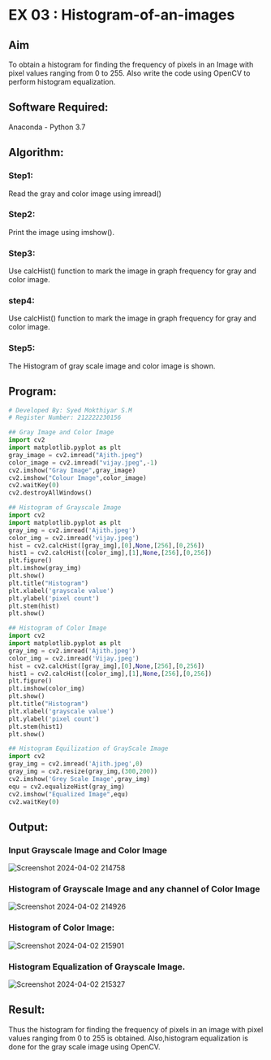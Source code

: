 # EX 03 : Histogram-of-an-images
## Aim
To obtain a histogram for finding the frequency of pixels in an Image with pixel values ranging from 0 to 255. Also write the code using OpenCV to perform histogram equalization.

## Software Required:
Anaconda - Python 3.7

## Algorithm:
### Step1:
Read the gray and color image using imread()
### Step2:
Print the image using imshow().
### Step3:
Use calcHist() function to mark the image in graph frequency for gray and color image.
### step4:
Use calcHist() function to mark the image in graph frequency for gray and color image.
### Step5:
The Histogram of gray scale image and color image is shown.

## Program:
```python
# Developed By: Syed Mokthiyar S.M
# Register Number: 212222230156

## Gray Image and Color Image
import cv2
import matplotlib.pyplot as plt
gray_image = cv2.imread("Ajith.jpeg")
color_image = cv2.imread("vijay.jpeg",-1)
cv2.imshow("Gray Image",gray_image)
cv2.imshow("Colour Image",color_image)
cv2.waitKey(0)
cv2.destroyAllWindows()

## Histogram of Grayscale Image
import cv2
import matplotlib.pyplot as plt
gray_img = cv2.imread('Ajith.jpeg')
color_img = cv2.imread('vijay.jpeg')
hist = cv2.calcHist([gray_img],[0],None,[256],[0,256])
hist1 = cv2.calcHist([color_img],[1],None,[256],[0,256])
plt.figure()
plt.imshow(gray_img)
plt.show()
plt.title("Histogram")
plt.xlabel('grayscale value')
plt.ylabel('pixel count')
plt.stem(hist)
plt.show()

## Histogram of Color Image
import cv2
import matplotlib.pyplot as plt
gray_img = cv2.imread('Ajith.jpeg')
color_img = cv2.imread('Vijay.jpeg')
hist = cv2.calcHist([gray_img],[0],None,[256],[0,256])
hist1 = cv2.calcHist([color_img],[1],None,[256],[0,256])
plt.figure()
plt.imshow(color_img)
plt.show()
plt.title("Histogram")
plt.xlabel('grayscale value')
plt.ylabel('pixel count')
plt.stem(hist1)
plt.show()

## Histogram Equilization of GrayScale Image
import cv2
gray_img = cv2.imread('Ajith.jpeg',0)
gray_img = cv2.resize(gray_img,(300,200))
cv2.imshow('Grey Scale Image',gray_img)
equ = cv2.equalizeHist(gray_img)
cv2.imshow("Equalized Image",equ)
cv2.waitKey(0)

```
## Output:
### Input Grayscale Image and Color Image
![Screenshot 2024-04-02 214758](https://github.com/syedmokthiyar/Histogram-of-an-images/assets/118787294/76dd4b5b-1717-430a-8c4d-98bdc6657744)

### Histogram of Grayscale Image and any channel of Color Image
![Screenshot 2024-04-02 214926](https://github.com/syedmokthiyar/Histogram-of-an-images/assets/118787294/52460d77-d656-4c3c-ab15-11f25143cfef)


### Histogram of Color Image:
![Screenshot 2024-04-02 215901](https://github.com/syedmokthiyar/Histogram-of-an-images/assets/118787294/7011d353-0e69-4e7e-8aaa-c65f7af15191)

### Histogram Equalization of Grayscale Image.
![Screenshot 2024-04-02 215327](https://github.com/syedmokthiyar/Histogram-of-an-images/assets/118787294/69f4fedc-7a37-4ae2-bc13-37f37972799f)


## Result: 
Thus the histogram for finding the frequency of pixels in an image with pixel values ranging from 0 to 255 is obtained. Also,histogram equalization is done for the gray scale image using OpenCV.

